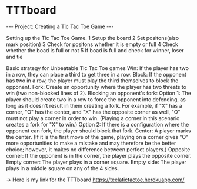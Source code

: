 # TTTboard

--- Project: Creating a Tic Tac Toe Game --- 

Setting up the Tic Tac Toe Game.
1 Setup the board
2 Set positons(also mark position)
3 Check for positons whether it is empty or full
4 Check whether the boad is full or not
5 If boad is full and check for winner, loser and tie

Basic strategy for Unbeatable Tic Tac Toe games
Win: If the player has two in a row, they can place a third to get three in a row.
Block: If the opponent has two in a row, the player must play the third themselves to block the opponent.
Fork: Create an opportunity where the player has two threats to win (two non-blocked lines of 2).
Blocking an opponent's fork:
Option 1: The player should create two in a row to force the opponent into defending, as long as it doesn't result in them creating a fork. For example, if "X" has a corner, "O" has the center, and "X" has the opposite corner as well, "O" must not play a corner in order to win. (Playing a corner in this scenario creates a fork for "X" to win.)
Option 2: If there is a configuration where the opponent can fork, the player should block that fork.
Center: A player marks the center. (If it is the first move of the game, playing on a corner gives "O" more opportunities to make a mistake and may therefore be the better choice; however, it makes no difference between perfect players.)
Opposite corner: If the opponent is in the corner, the player plays the opposite corner.
Empty corner: The player plays in a corner square.
Empty side: The player plays in a middle square on any of the 4 sides.

->  Here is my link for the TTTboard https://teelatictactoe.herokuapp.com/